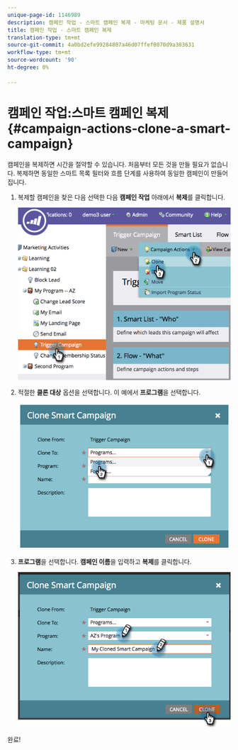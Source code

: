 ```yaml
---
unique-page-id: 1146989
description: 캠페인 작업 - 스마트 캠페인 복제 - 마케팅 문서 - 제품 설명서
title: 캠페인 작업 - 스마트 캠페인 복제
translation-type: tm+mt
source-git-commit: 4a0bd2efe99284807a46d07ffef0070d9a303631
workflow-type: tm+mt
source-wordcount: '90'
ht-degree: 0%

---
```



# 캠페인 작업:스마트 캠페인 복제 {#campaign-actions-clone-a-smart-campaign}

캠페인을 복제하면 시간을 절약할 수 있습니다. 처음부터 모든 것을 만들 필요가 없습니다. 복제하면 동일한 스마트 목록 필터와 흐름 단계를 사용하여 동일한 캠페인이 만들어집니다.

1. 복제할 캠페인을 찾은 다음 선택한 다음 **캠페인 작업** 아래에서 **복제**&#x200B;를 클릭합니다.

   ![](assets/image2014-9-22-13-3a56-3a34.png)

1. 적절한 **클론 대상** 옵션을 선택합니다. 이 예에서 **프로그램**&#x200B;을 선택합니다.

   ![](assets/image2014-9-22-13-3a56-3a56.png)

1. **프로그램**&#x200B;을 선택합니다. **캠페인 이름**&#x200B;을 입력하고 **복제**&#x200B;를 클릭합니다.

   ![](assets/image2014-9-22-13-3a57-3a9.png)

완료!
